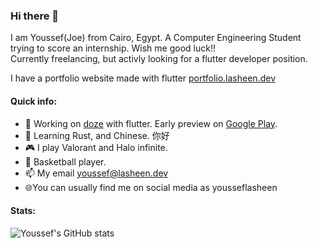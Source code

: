 ### Hi there 👋
I am Youssef(Joe) from Cairo, Egypt. A Computer Engineering Student trying to score an internship. Wish me good luck!!  
Currently freelancing, but activly looking for a flutter developer position.

I have a portfolio website made with flutter [portfolio.lasheen.dev](http://portfolio.lasheen.dev)

#### Quick info:
- 🔭 Working on [doze](https://github.com/YoussefLasheen/doze) with flutter. Early preview on  [Google Play](https://play.google.com/store/apps/details?id=dev.lasheen.doze).
- 🌱 Learning Rust, and Chinese. 你好
- 🎮 I play Valorant and Halo infinite.
- 🏀 Basketball player.
- 📫 My email youssef@lasheen.dev
- 🌐You can usually find me on social media as yousseflasheen


#### Stats:  
![Youssef's GitHub stats](https://github-readme-stats.vercel.app/api?username=yousseflasheen&show_icons=true&theme=github_dark)

